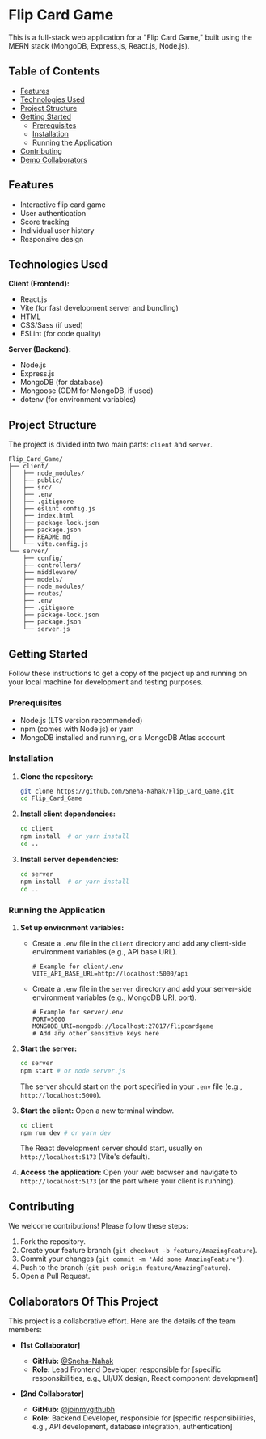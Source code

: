 # Flip Card Game

This is a full-stack web application for a "Flip Card Game," built using the MERN stack (MongoDB, Express.js, React.js, Node.js).

## Table of Contents

* [Features](#features)
* [Technologies Used](#technologies-used)
* [Project Structure](#project-structure)
* [Getting Started](#getting-started)
    * [Prerequisites](#prerequisites)
    * [Installation](#installation)
    * [Running the Application](#running-the-application)
* [Contributing](#contributing)
* [Demo Collaborators](#demo-collaborators)


## Features


* Interactive flip card game
* User authentication 
* Score tracking
* Individual user history
* Responsive design

## Technologies Used

**Client (Frontend):**
* React.js
* Vite (for fast development server and bundling)
* HTML
* CSS/Sass (if used)
* ESLint (for code quality)

**Server (Backend):**
* Node.js
* Express.js
* MongoDB (for database)
* Mongoose (ODM for MongoDB, if used)
* dotenv (for environment variables)

## Project Structure

The project is divided into two main parts: `client` and `server`.
```
Flip_Card_Game/
├── client/
│   ├── node_modules/
│   ├── public/
│   ├── src/
│   ├── .env
│   ├── .gitignore
│   ├── eslint.config.js
│   ├── index.html
│   ├── package-lock.json
│   ├── package.json
│   ├── README.md
│   └── vite.config.js
└── server/
    ├── config/
    ├── controllers/
    ├── middleware/
    ├── models/
    ├── node_modules/
    ├── routes/
    ├── .env
    ├── .gitignore
    ├── package-lock.json
    ├── package.json
    └── server.js
```

## Getting Started

Follow these instructions to get a copy of the project up and running on your local machine for development and testing purposes.

### Prerequisites

* Node.js (LTS version recommended)
* npm (comes with Node.js) or yarn
* MongoDB installed and running, or a MongoDB Atlas account

### Installation

1.  **Clone the repository:**
    ```bash
    git clone https://github.com/Sneha-Nahak/Flip_Card_Game.git
    cd Flip_Card_Game
    ```

2.  **Install client dependencies:**
    ```bash
    cd client
    npm install  # or yarn install
    cd ..
    ```

3.  **Install server dependencies:**
    ```bash
    cd server
    npm install  # or yarn install
    cd ..
    ```

### Running the Application

1.  **Set up environment variables:**
    * Create a `.env` file in the `client` directory and add any client-side environment variables (e.g., API base URL).
        ```
        # Example for client/.env
        VITE_API_BASE_URL=http://localhost:5000/api
        ```
    * Create a `.env` file in the `server` directory and add your server-side environment variables (e.g., MongoDB URI, port).
        ```
        # Example for server/.env
        PORT=5000
        MONGODB_URI=mongodb://localhost:27017/flipcardgame
        # Add any other sensitive keys here
        ```

2.  **Start the server:**
    ```bash
    cd server
    npm start # or node server.js
    ```
    The server should start on the port specified in your `.env` file (e.g., `http://localhost:5000`).

3.  **Start the client:**
    Open a new terminal window.
    ```bash
    cd client
    npm run dev # or yarn dev
    ```
    The React development server should start, usually on `http://localhost:5173` (Vite's default).

4.  **Access the application:**
    Open your web browser and navigate to `http://localhost:5173` (or the port where your client is running).

## Contributing

We welcome contributions! Please follow these steps:

1.  Fork the repository.
2.  Create your feature branch (`git checkout -b feature/AmazingFeature`).
3.  Commit your changes (`git commit -m 'Add some AmazingFeature'`).
4.  Push to the branch (`git push origin feature/AmazingFeature`).
5.  Open a Pull Request.

##  Collaborators Of This Project

This project is a collaborative effort. Here are the details of the team members:

* **[1st Collaborator]**
    * **GitHub:** [@Sneha-Nahak](https://github.com/Sneha-Nahak)
    * **Role:** Lead Frontend Developer, responsible for [specific responsibilities, e.g., UI/UX design, React component development]

* **[2nd Collaborator]**
    * **GitHub:** [@joinmygithubh](https://github.com/joinmygithubh)
    * **Role:** Backend Developer, responsible for [specific responsibilities, e.g., API development, database integration, authentication]

